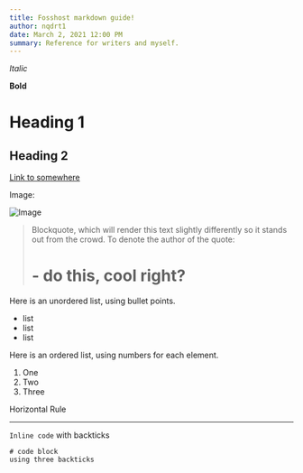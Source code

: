```yaml
---
title: Fosshost markdown guide!
author: nqdrt1
date: March 2, 2021 12:00 PM
summary: Reference for writers and myself.
---
```


*Italic*

**Bold**

# Heading 1

## Heading 2

[Link to somewhere](https://fosshost.org)

Image:

![Image](http://localhost:3001/img/FosshostLogo.png)

> Blockquote, which will render this text slightly differently so it stands out from the crowd. To denote the author of the quote:
> # - do this, cool right?

Here is an unordered list, using bullet points.
* list
* list
* list

Here is an ordered list, using numbers for each element.
1. One
2. Two
3. Three

Horizontal Rule

---

`Inline code` with backticks

```
# code block
using three backticks
```

